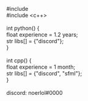 #include <python><br>
#include <c++><br>
<br>
int python() {<br>
  float experience = 1.2 years;<br>
  str libs[] = {"discord"};<br>
}<br>
<br>
int cpp() {<br>
  float experience = 1 month;<br>
  str libs[] = {"discord", "sfml"};<br>
} <br>
<br>
discord: noerlol#0000
